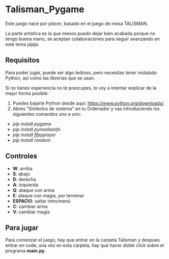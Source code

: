# Talisman_Pygame

Este juego nace por placer, basado en el juego de mesa TALISMAN.

La parte artistica es la que menos puedo dejar bien acabada porque no tengo buena mano, se aceptan colaboraciones para seguir avanzando en este tema jajaja.

## Requisitos

Para poder jugar, puede ser algo tedioso, pero necesitas tener instalado Python, así como las librerias que se usan.

Si no tienes experiencia no te preocupes, lo voy a intentar explicar de la mejor forma posible:
1. Puedes bajarte Python desde aqui: https://www.python.org/downloads/
2. Abres "Símbolos de sistema" en tu Ordenador y vas introduciendo los siguientes comandos uno a uno:
 - *pip install pygame*
 - *pip install pymediainfo*
 - *pip install ffpyplayer*
 - *pip install random*



## Controles

- **W**: arriba
- **S**: abajo
- **D**: derecha
- **A**: izquierda
- **Q**: ataque con arma
- **E**: ataque con magia, por terminar
- **ESPACIO**: saltar intro/menú
- **C**: cambiar arma
- **V**: cambiar magia

## Para jugar

Para comenzar el juego, hay que entrar en la carpeta Talisman y despues entrar en code, una vez en esta carpeta, hay que hacer doble click sobre el programa **main.py**. 
